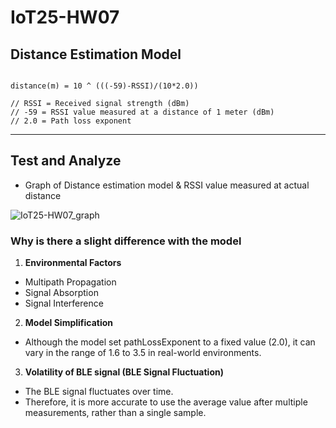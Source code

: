 # IoT25-HW07


## Distance Estimation Model
<pre><code>
distance(m) = 10 ^ (((-59)-RSSI)/(10*2.0))

// RSSI = Received signal strength (dBm)
// -59 = RSSI value measured at a distance of 1 meter (dBm)
// 2.0 = Path loss exponent
</code></pre>

- - -

## Test and Analyze
- Graph of Distance estimation model & RSSI value measured at actual distance
  
![IoT25-HW07_graph](https://github.com/user-attachments/assets/748543fd-330c-4683-b602-1dc3aabd6f06)



### Why is there a slight difference with the model
1. **Environmental Factors**
* Multipath Propagation
* Signal Absorption
* Signal Interference
2. **Model Simplification**
* Although the model set pathLossExponent to a fixed value (2.0), it can vary in the range of 1.6 to 3.5 in real-world environments.
3. **Volatility of BLE signal (BLE Signal Fluctuation)**
* The BLE signal fluctuates over time.
* Therefore, it is more accurate to use the average value after multiple measurements, rather than a single sample.
